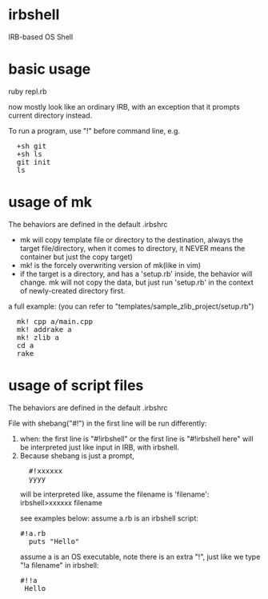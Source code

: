 irbshell
========

IRB-based OS Shell

basic usage
=====

ruby repl.rb

now mostly look like an ordinary IRB, with an exception that it prompts current directory instead.

To run a program, use "!" before command line, e.g.

<pre>
  +sh git
  +sh ls
  git init
  ls
</pre>

usage of mk
=====
The behaviors are defined in the default .irbshrc

<ul>
<li>mk will copy template file or directory to the destination, always the target file/directory, 
when it comes to directory, it NEVER means the container but just the copy target)</li>

<li>mk! is the forcely overwriting version of mk(like in vim)</li>

<li>if the target is a directory, and has a 'setup.rb' inside,
the behavior will change.
mk will not copy the data, but just run 'setup.rb' in the context of newly-created directory first.
</li>

</ul>

a full example:
(you can refer to "templates/sample_zlib_project/setup.rb")
<pre>
  mk! cpp a/main.cpp
  mk! addrake a
  mk! zlib a
  cd a
  rake
</pre>


usage of script files
=====
The behaviors are defined in the default .irbshrc

File with shebang("#!") in the first line will be run differently:

<ol>
<li>when:
  the first line is "#!irbshell"
or 
  the first line is "#!irbshell here"
will be interpreted just like input in IRB, with irbshell.
</li>

<li>
  Because shebang is just a prompt, 
<pre>
  #!xxxxxx
  yyyy
</pre>
  will be interpreted like, assume the filename is 'filename':
irbshell>xxxxxx filename
  
  see examples below:
  assume a.rb is an irbshell script:
<pre>
#!a.rb
  puts "Hello"
</pre>

  assume a is an OS executable, note there is an extra "!", just like we type "!a filename" in irbshell:
<pre>
#!!a
 Hello
</pre>

 
  
</li>



</ol>






